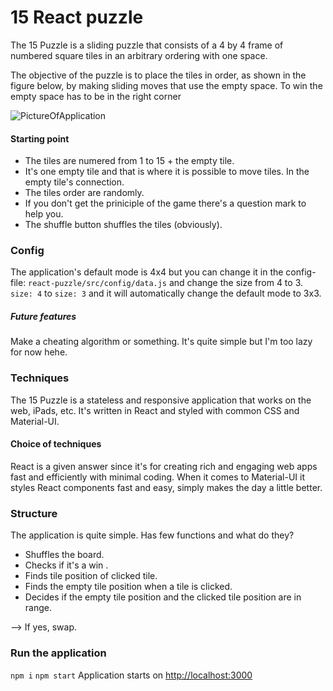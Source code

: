 # 15 React puzzle
The 15 Puzzle is a sliding puzzle that consists of a 4 by 4 frame of numbered square
tiles in an arbitrary ordering with one space. 

The objective of the puzzle is to place the tiles in order, as shown in the figure below, by making sliding moves that use the empty space. To win the empty space has to be in the right corner

![PictureOfApplication](https://i.ibb.co/LRfFYRw/Ska-rmavbild-2020-05-10-kl-15-39-26.png)

#### Starting point
* The tiles are numered from 1 to 15 + the empty tile.
* It's one empty tile and that is where it is possible to move tiles. In the empty tile's connection.
* The tiles order are randomly.
* If you don't get the priniciple of the game there's a question mark to help you.
* The shuffle button shuffles the tiles (obviously).

### Config
The application's default mode is 4x4 but you can change it in the config-file:
`react-puzzle/src/config/data.js` and change the size from 4 to 3.
`size: 4`
to
`size: 3`
and it will automatically change the default mode to 3x3.
##### Future features
Make a cheating algorithm or something. It's quite simple but I'm too lazy for now hehe.

### Techniques
The 15 Puzzle is a stateless and responsive application that works on the web, iPads, etc. 
It's written in React and styled with common CSS and Material-UI.
#### Choice of techniques
React is a given answer since it's for creating rich and engaging web apps fast and efficiently with minimal coding.
When it comes to Material-UI it styles React components fast and easy, simply makes the day a little better.

### Structure
The application is quite simple. Has few functions and what do they? 
* Shuffles the board.
* Checks if it's a win .
* Finds tile position of clicked tile.
* Finds the empty tile position when a tile is clicked.
* Decides if the empty tile position and the clicked tile position are in range.

 --> If yes, swap.

### Run the application
`npm i`
`npm start`
Application starts on [http://localhost:3000](http://localhost:3000) 

